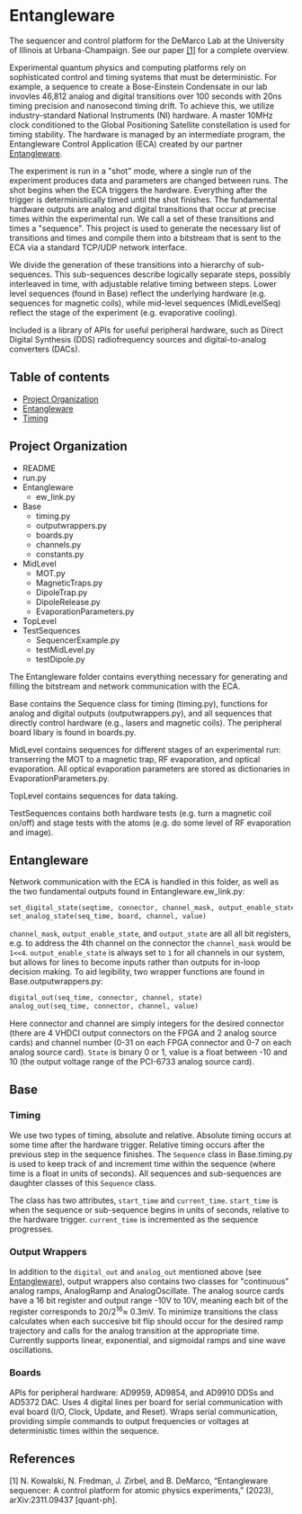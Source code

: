 # Entangleware 
The sequencer and control platform for the DeMarco Lab at the University of Illinois at Urbana-Champaign. See our paper [[1]](#1) for a complete overview. 

Experimental quantum physics and computing platforms rely on sophisticated control and timing systems that must be deterministic. For example, a sequence to create a Bose-Einstein Condensate in our lab invovles 46,812 analog and digital transitions over 100 seconds with 20ns timing precision and nanosecond timing drift. To achieve this, we utilize industry-standard National Instruments (NI) hardware. A master 10MHz clock conditioned to the Global Positioning Satellite constellation is used for timing stability. The hardware is managed by an intermediate program, the Entangleware Control Application (ECA) created by our partner [Entangleware](<https://entangleware.com/>). 

The experiment is run in a "shot" mode, where a single run of the experiment produces data and parameters are changed between runs. The shot begins when the ECA triggers the hardware. Everything after the trigger is deterministically timed until the shot finishes. The fundamental hardware outputs are analog and digital transitions that occur at precise times within the experimental run. We call a set of these transitions and times a "sequence". This project is used to generate the necessary list of transitions and times and compile them into a bitstream that is sent to the ECA via a standard TCP/UDP network interface. 

We divide the generation of these transitions into a hierarchy of sub-sequences. This sub-sequences describe logically separate steps, possibly interleaved in time, with adjustable relative timing between steps. 
Lower level sequences (found in Base) reflect the underlying hardware (e.g. sequences for magnetic coils), while mid-level sequences (MidLevelSeq) reflect the stage of the experiment (e.g. evaporative cooling).

Included is a library of APIs for useful peripheral hardware, such as Direct Digital Synthesis (DDS) radiofrequency sources and digital-to-analog converters (DACs). 

## Table of contents
* [Project Organization](#project-organization)
* [Entangleware](#entangleware)
* [Timing](#timing)
  
## Project Organization
* README
* run.py
* Entangleware
    * ew_link.py
* Base
    * timing.py
    * outputwrappers.py
    * boards.py
    * channels.py
    * constants.py
* MidLevel
    * MOT.py
    * MagneticTraps.py
    * DipoleTrap.py
    * DipoleRelease.py
    * EvaporationParameters.py
* TopLevel
* TestSequences
    * SequencerExample.py
    * testMidLevel.py
    * testDipole.py
 
The Entangleware folder contains everything necessary for generating and filling the bitstream and network communication with the ECA. 

Base contains the Sequence class for timing (timing.py), functions for analog and digital outputs (outputwrappers.py), and all sequences that directly control hardware (e.g., lasers and magnetic coils). The peripheral board libary is found in boards.py.

MidLevel contains sequences for different stages of an experimental run: transerring the MOT to a magnetic trap, RF evaporation, and optical evaporation. All optical evaporation parameters are stored as dictionaries in EvaporationParameters.py.

TopLevel contains sequences for data taking.

TestSequences contains both hardware tests (e.g. turn a magnetic coil on/off) and stage tests with the atoms (e.g. do some level of RF evaporation and image).

## Entangleware
Network communication with the ECA is handled in this folder, as well as the two fundamental outputs found in Entangleware.ew_link.py:
```python
set_digital_state(seqtime, connector, channel_mask, output_enable_state, output_state)
set_analog_state(seq_time, board, channel, value)
```

`channel_mask`, `output_enable_state`, and `output_state` are all all bit registers, e.g. to address the 4th channel on the connector the `channel_mask` would be `1<<4`. ``output_enable_state`` is always set to `1` for all channels in our system, but allows for lines to become inputs rather than outputs for in-loop decision making. To aid legibility, two wrapper functions are found in Base.outputwrappers.py:
```python
digital_out(seq_time, connector, channel, state)
analog_out(seq_time, connector, channel, value)
```
Here connector and channel are simply integers for the desired connector (there are 4 VHDCI output connectors on the FPGA and 2 analog source cards) and channel number (0-31 on each FPGA connector and 0-7 on each analog source card). `State` is binary 0 or 1, value is a float between -10 and 10 (the output voltage range of the PCI-6733 analog source card). 

## Base
### Timing
We use two types of timing, absolute and relative. Absolute timing occurs at some time after the hardware trigger. Relative timing occurs after the previous step in the sequence finishes.  The `Sequence` class in Base.timing.py is used to keep track of and increment time within the sequence (where time is a float in units of seconds). All sequences and sub-sequences are daughter classes of this `Sequence` class.

The class has two attributes, `start_time` and `current_time`. `start_time` is when the sequence or sub-sequence begins in units of seconds, relative to the hardware trigger. `current_time` is incremented as the sequence progresses. 

### Output Wrappers
In addition to the `digital_out` and `analog_out` mentioned above (see [Entangleware](#entangleware)), output wrappers also contains two classes for "continuous" analog ramps, AnalogRamp and AnalogOscillate. The analog source cards have a 16 bit register and output range -10V to 10V, meaning each bit of the register corresponds to $20/2^{16}\approx$ 0.3mV. To minimize transitions the class calculates when each succesive bit flip should occur for the desired ramp trajectory and calls for the analog transition at the appropriate time. Currently supports linear, exponential, and sigmoidal ramps and sine wave oscillations. 

### Boards
APIs for peripheral hardware: AD9959, AD9854, and AD9910 DDSs and AD5372 DAC. Uses 4 digital lines per board for serial communication with eval board (I/O, Clock, Update, and Reset). Wraps serial communication, providing simple commands to output frequencies or voltages at deterministic times within the sequence.

## References
<a id="1">[1]</a> 
N. Kowalski, N. Fredman, J. Zirbel, and B. DeMarco, “Entangleware
sequencer: A control platform for atomic physics experiments,” (2023),
arXiv:2311.09437 [quant-ph].
